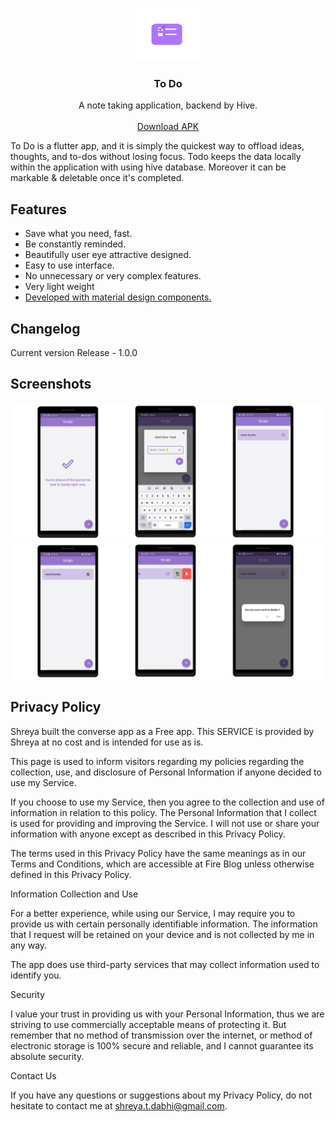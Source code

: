 <p align="center">
  <a href="https://github.com/shreya-dabhi/ToDo">
    <img src="https://raw.githubusercontent.com/shreya-dabhi/ToDo/master/todo_logo.png" width=100 height=85>
  </a>

  <h3 align="center">To Do</h3>

  <p align="center">
    A note taking application, backend by Hive.
    <br>
    <br>
    <a href="https://drive.google.com/file/d/17VOki8OP0r9l_e6wyeU9Rsaz79iudlrT/view?usp=sharing">Download APK</a>
  </p>
</p>

To Do is a flutter app, and it is simply the quickest way to 
offload ideas, thoughts, and to-dos without losing focus. 
Todo keeps the data locally within the application with using
hive database. Moreover it can be markable & deletable once 
it's completed.


<a name="features"></a>
## Features
- Save what you need, fast.
- Be constantly reminded.
- Beautifully user eye attractive designed.
- Easy to use interface.
- No unnecessary or very complex features.
- Very light weight
- [Developed with material design components.](https://github.com/material-components/material-components-flutter)

<a name="changelog"></a>
## Changelog
Current version
Release - 1.0.0


<a name="screenshots"></a>
## Screenshots
![Showcase](https://raw.githubusercontent.com/shreya-dabhi/ToDo/master/todo_showcase1.png)
![Showcase](https://raw.githubusercontent.com/shreya-dabhi/ToDo/master/todo_showcase2.png)

## Privacy Policy
Shreya built the converse app as a Free app. This SERVICE is provided by Shreya at no cost and is intended for use as is.

This page is used to inform visitors regarding my policies regarding the collection, use, and disclosure of Personal Information if anyone decided to use my Service.

If you choose to use my Service, then you agree to the collection and use of information in relation to this policy. The Personal Information that I collect is used for providing and improving the Service. I will not use or share your information with anyone except as described in this Privacy Policy.

The terms used in this Privacy Policy have the same meanings as in our Terms and Conditions, which are accessible at Fire Blog unless otherwise defined in this Privacy Policy.

Information Collection and Use

For a better experience, while using our Service, I may require you to provide us with certain personally identifiable information. The information that I request will be retained on your device and is not collected by me in any way.

The app does use third-party services that may collect information used to identify you.

Security

I value your trust in providing us with your Personal Information, thus we are striving to use commercially acceptable means of protecting it. But remember that no method of transmission over the internet, or method of electronic storage is 100% secure and reliable, and I cannot guarantee its absolute security.

Contact Us

If you have any questions or suggestions about my Privacy Policy, do not hesitate to contact me at shreya.t.dabhi@gmail.com.
